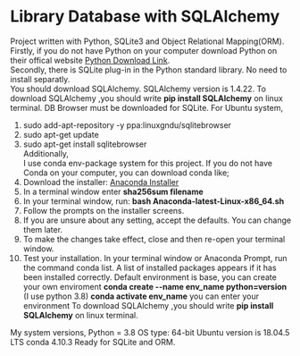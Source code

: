 # Library Database with SQLAlchemy
Project written with Python, SQLite3 and Object Relational Mapping(ORM).<br/>
Firstly, if you do not have Python on your computer download Python on their offical website [Python Download Link](https://www.python.org/downloads/).<br/>
Secondly, there is SQLite plug-in in the Python standard library. No need to install separatly. <br/>
You should download SQLAlchemy.
SQLAlchemy version is 1.4.22.
To download SQLAlchemy ,you should write **pip install SQLAlchemy** on linux terminal.
DB Browser must be downloaded for SQLite. For Ubuntu system,

1) sudo add-apt-repository -y ppa:linuxgndu/sqlitebrowser
2) sudo apt-get update
3) sudo apt-get install sqlitebrowser <br/>
Additionally, <br/>
I use conda env-package system for this project. If you do not have Conda on your computer, you can download conda like; <br/>
1) Download the installer: [Anaconda Installer](https://www.anaconda.com/products/individual)
2) In a terminal window enter **sha256sum filename**
3) In your terminal window, run: **bash Anaconda-latest-Linux-x86_64.sh**
4) Follow the prompts on the installer screens.
5) If you are unsure about any setting, accept the defaults. You can change them later.
6) To make the changes take effect, close and then re-open your terminal window.
7) Test your installation. In your terminal window or Anaconda Prompt, run the command conda list. A list of installed packages appears if it has been installed correctly.
Default environment is base, you can create your own enviroment **conda create --name env_name python=version** (I use python 3.8)
**conda activate env_name** you can enter your environment
To download SQLAlchemy ,you should write **pip install SQLAlchemy** on linux terminal.

My system versions,
Python = 3.8
OS type: 64-bit
Ubuntu version is 18.04.5 LTS
conda 4.10.3
Ready for SQLite and ORM.
